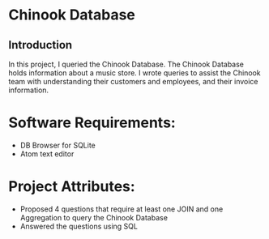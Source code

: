 # Chinook Database

## Introduction
In this project, I queried the Chinook Database. The Chinook Database holds 
information about a music store. I wrote queries to assist the Chinook team 
with understanding their customers and employees, and their invoice information. 

# Software Requirements:
* DB Browser for SQLite 
* Atom text editor 

# Project Attributes:
* Proposed 4 questions that require at least one JOIN and one Aggregation to query the Chinook Database
* Answered the questions using SQL